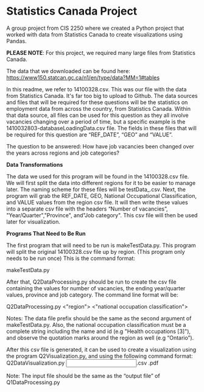 # Statistics Canada Project
A group project from CIS 2250 where we created a Python project that worked with data from Statistics Canada to create visualizations using Pandas.

**PLEASE NOTE**: For this project, we required many large files from Statistics Canada.

The data that we downloaded can be found here: https://www150.statcan.gc.ca/n1/en/type/data?MM=1#tables

In this readme, we refer to 14100328.csv. This was our file with the data from Statistics Canada. It's far too big to upload to Github.
The data sources and files that will be required for these questions will be the statistics on employment data from across the country, from Statistics Canada.
Within that data source, all files can be used for this question as they all involve vacancies changing over a period of time, but a specific example is the 1410032803-databaseLoadingData.csv file. The fields in these files that will be required for this question are “REF_DATE”, “GEO” and “VALUE”.


The question to be answered: How have job vacancies been changed over the years across regions and job categories?

**Data Transformations**

The data we used for this program will be found in the 14100328.csv file. We will first split the data into different regions for it to be easier to manage later. The naming scheme for these files will be testData_<region name>.csv. Next, the program will grab the REF_DATE, GEO, National Occupational Classification, and VALUE values from the region csv file. It will then write these values into a separate csv file with the headers “Number of vacancies”, "Year/Quarter","Province", and"Job category". This csv file will then be used later for visualization.

**Programs That Need to Be Run**

The first program that will need to be run is makeTestData.py. This program will split the original 14100328.csv file up by region. (This program only needs to be run once) This is the command format:

makeTestData.py <job data file name> <prefix of output files>

After that, Q2DataProcessing.py should be run to create the csv file containing the values for number of vacancies, the ending year/quarter values, province and job category. The command line format will be:

Q2DataProcessing.py <data file prefix> <\"region\"> <\"national occupation classification\"> <end year-quarter> <output file>

Notes: The data file prefix should be the same as the second argument of makeTestData.py. Also, the national occupation classification must be a complete string including the name and id (e.g "Health occupations [3]"), and observe the quotation marks around the region as well (e.g “Ontario”).

After this csv file is generated, it can be used to create a visualization using the program Q2Visualization.py, and using the following command format:
Q2DataVisualization.py <input file>.csv <output file>.pdf

Note: The input file should be the same as the “output file” of Q1DataProcessing.py



